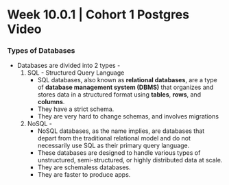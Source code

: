 # Week 10.0.1 | Cohort 1 Postgres Video 

### Types of Databases
- Databases are divided into 2 types -
    1. SQL - Structured Query Language
        - SQL databases, also known as **relational databases**, are a type of **database management system (DBMS)** that organizes and stores data in a structured format using **tables**, **rows**, and **columns**. 
        - They have a strict schema.
        - They are very hard to change schemas, and involves migrations
    2. NoSQL - 
        - NoSQL databases, as the name implies, are databases that depart from the traditional relational model and do not necessarily use SQL as their primary query language.
        - These databases are designed to handle various types of unstructured, semi-structured, or highly distributed data at scale.
        - They are schemaless databases.
        - They are faster to produce apps.
